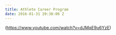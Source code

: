 ```yaml
---
title: Athlete Career Program
date: 2016-01-31 20:38:00 Z
---
```


(https://www.youtube.com/watch?v=dJMqE9u6YzE)
